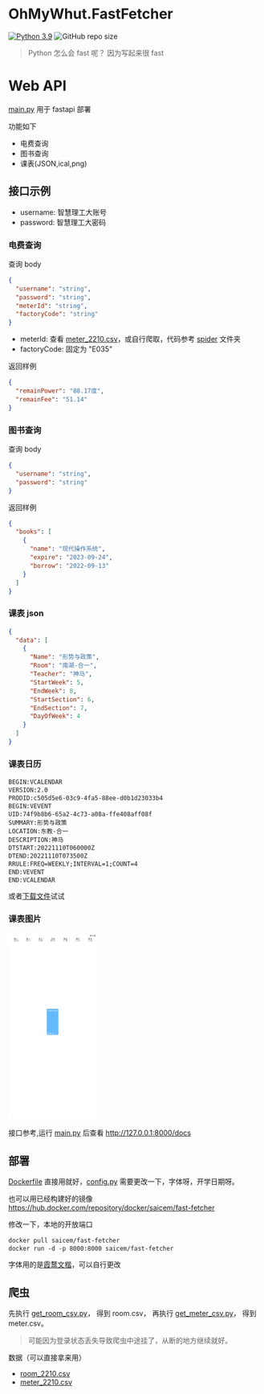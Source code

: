 # OhMyWhut.FastFetcher

[![Python 3.9](https://img.shields.io/badge/python-3.9-blue.svg)](https://www.python.org/downloads/)
![GitHub repo size](https://img.shields.io/github/repo-size/saicem/OhMyWhut.FastFetcher)


> Python 怎么会 fast 呢？ 因为写起来很 fast

# Web API

[main.py](main.py) 用于 fastapi 部署

功能如下

- 电费查询
- 图书查询
- 课表(JSON,ical,png)

## 接口示例

- username: 智慧理工大账号
- password: 智慧理工大密码

### 电费查询

查询 body

```json
{
  "username": "string",
  "password": "string",
  "meterId": "string",
  "factoryCode": "string"
}
```

- meterId: 查看 [meter_2210.csv](docs/meter_2210.csv)，或自行爬取，代码参考 [spider](spider) 文件夹
- factoryCode: 固定为 "E035"

返回样例

```json
{
  "remainPower": "88.17度",
  "remainFee": "51.14"
}
```

### 图书查询

查询 body

```json
{
  "username": "string",
  "password": "string"
}
```

返回样例

```json
{
  "books": [
    {
      "name": "现代操作系统",
      "expire": "2023-09-24",
      "borrow": "2022-09-13"
    }
  ]
}
```

### 课表 json

```json
{
  "data": [
    {
      "Name": "形势与政策",
      "Room": "南湖-合一",
      "Teacher": "神马",
      "StartWeek": 5,
      "EndWeek": 8,
      "StartSection": 6,
      "EndSection": 7,
      "DayOfWeek": 4
    }
  ]
}
```

### 课表日历

```text
BEGIN:VCALENDAR
VERSION:2.0
PRODID:c505d5e6-03c9-4fa5-88ee-d0b1d23033b4
BEGIN:VEVENT
UID:74f9b8b6-65a2-4c73-a08a-ffe408aff08f
SUMMARY:形势与政策
LOCATION:东教-合一
DESCRIPTION:神马
DTSTART:20221110T060000Z
DTEND:20221110T073500Z
RRULE:FREQ=WEEKLY;INTERVAL=1;COUNT=4
END:VEVENT
END:VCALENDAR
```

或者<a href="docs/courses.ics" download>下载文件</a>试试

### 课表图片

<img src="docs/course.png" width="35%" alt="课表示例图片">

接口参考,运行 [main.py](main.py) 后查看 http://127.0.0.1:8000/docs

## 部署

[Dockerfile](Dockerfile) 直接用就好，[config.py](config.py) 需要更改一下，字体呀，开学日期呀。

也可以用已经构建好的镜像
https://hub.docker.com/repository/docker/saicem/fast-fetcher

修改一下，本地的开放端口

```shell
docker pull saicem/fast-fetcher
docker run -d -p 8000:8000 saicem/fast-fetcher 
```

字体用的是[霞鹜文楷](https://github.com/lxgw/LxgwWenKai)，可以自行更改

## 爬虫

先执行 [get_room_csv.py](spider/get_room_csv.py)，
得到 room.csv，
再执行 [get_meter_csv.py](spider/get_meter_csv.py)，
得到 meter.csv。

> 可能因为登录状态丢失导致爬虫中途挂了，从断的地方继续就好。

数据（可以直接拿来用）

- [room_2210.csv](docs/room_2210.csv)
- [meter_2210.csv](docs/meter_2210.csv)